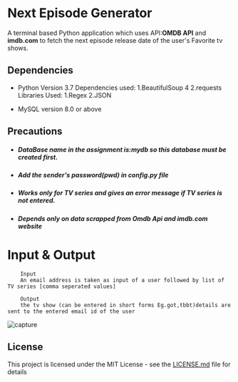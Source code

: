 # Next Episode Generator

A terminal based Python application which uses API:**OMDB API** and **imdb.com** to fetch the next episode release date of the user's Favorite tv shows.


## Dependencies
* 
  Python Version 3.7 
  Dependencies used:
      1.BeautifulSoup 4
      2.requests
  Libraries Used:
      1.Regex
      2.JSON


* MySQL version 8.0 or above 




 ## Precautions
* ##### DataBase name in the assignment is:**mydb** so this database must be created first.
* ##### Add the sender's password(pwd) in config.py file
* ##### Works only for TV series and gives an error message if TV series is not entered.
* ##### Depends only on data scrapped from Omdb Api and imdb.com website

# Input & Output 

 ``` 
     Input
     An email address is taken as input of a user followed by list of TV series [comma seperated values]
     
     Output 
     the tv show (can be entered in short forms Eg.got,tbbt)details are sent to the entered email id of the user
 
 ```
 ![capture](https://user-images.githubusercontent.com/25202996/47090800-3b09b800-d241-11e8-8e13-a73b8fc14732.PNG)
  


## License

This project is licensed under the MIT License - see the [LICENSE.md](LICENSE.md) file for details
